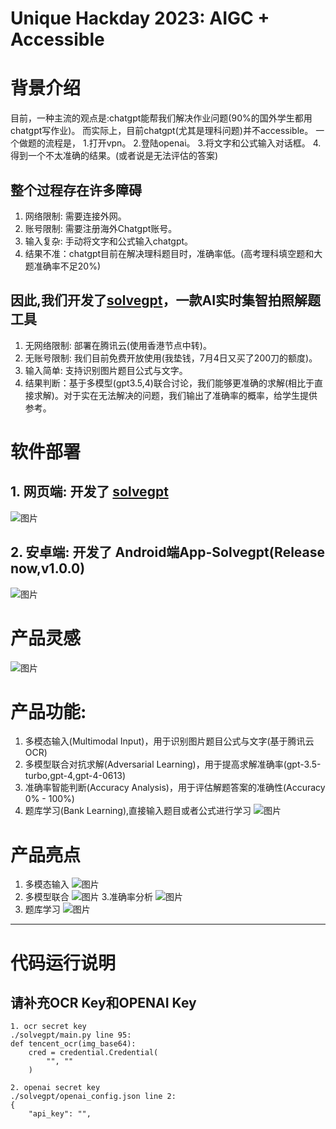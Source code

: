 
# Unique Hackday 2023: AIGC + Accessible

# 背景介绍
目前，一种主流的观点是:chatgpt能帮我们解决作业问题(90%的国外学生都用chatgpt写作业)。
而实际上，目前chatgpt(尤其是理科问题)并不accessible。
一个做题的流程是，
1.打开vpn。
2.登陆openai。
3.将文字和公式输入对话框。
4.得到一个不太准确的结果。(或者说是无法评估的答案)

## 整个过程存在许多障碍
1. 网络限制: 需要连接外网。
2. 账号限制: 需要注册海外Chatgpt账号。
3. 输入复杂: 手动将文字和公式输入chatgpt。
4. 结果不准：chatgpt目前在解决理科题目时，准确率低。(高考理科填空题和大题准确率不足20%)

## 因此,我们开发了[solvegpt](http://118.89.117.111/solvegpt/index.html)，一款AI实时集智拍照解题工具

1. 无网络限制: 部署在腾讯云(使用香港节点中转)。
2. 无账号限制: 我们目前免费开放使用(我垫钱，7月4日又买了200刀的额度)。
3. 输入简单: 支持识别图片题目公式与文字。
4. 结果判断：基于多模型(gpt3.5,4)联合讨论，我们能够更准确的求解(相比于直接求解)。对于实在无法解决的问题，我们输出了准确率的概率，给学生提供参考。

# 软件部署
## 1. 网页端: 开发了 [solvegpt](http://118.89.117.111/solvegpt/index.html)
![图片](https://github.com/hongshen-zhang/Unique-hackday_solvegpt/assets/51727955/000343c5-5662-4b8a-adb0-3fd8c98fde7f)

## 2. 安卓端: 开发了 Android端App-Solvegpt(Release now,v1.0.0)
![图片](https://github.com/hongshen-zhang/Unique-hackday_solvegpt/assets/51727955/93a552f2-0f0d-4d4b-922e-0f38c291bb19)

# 产品灵感
![图片](https://github.com/hongshen-zhang/Unique-hackday_solvegpt/assets/51727955/2ab8be8e-561a-4237-9eb9-55fd11b4e322)

# 产品功能:
1. 多模态输入(Multimodal Input)，用于识别图片题目公式与文字(基于腾讯云OCR)
2. 多模型联合对抗求解(Adversarial Learning)，用于提高求解准确率(gpt-3.5-turbo,gpt-4,gpt-4-0613)
3. 准确率智能判断(Accuracy Analysis)，用于评估解题答案的准确性(Accuracy 0% - 100%)
4. 题库学习(Bank Learning),直接输入题目或者公式进行学习
![图片](https://github.com/hongshen-zhang/Unique-hackday_solvegpt/assets/51727955/5624a10a-fc55-4ae8-ae6b-90fc1d69a6f9)

# 产品亮点
1. 多模态输入
![图片](https://github.com/hongshen-zhang/Unique-hackday_solvegpt/assets/51727955/4ae3cff4-272d-4bcc-b6a9-98a667d89ec1)
2. 多模型联合
![图片](https://github.com/hongshen-zhang/Unique-hackday_solvegpt/assets/51727955/7aff38a8-95d8-42ef-8a6d-453d101fb1c0)
3.准确率分析
![图片](https://github.com/hongshen-zhang/Unique-hackday_solvegpt/assets/51727955/7777975e-be56-4f78-a2f6-7607d85b3f57)
4. 题库学习
![图片](https://github.com/hongshen-zhang/Unique-hackday_solvegpt/assets/51727955/5435abf1-5a8f-4285-b4e4-e894bc64de28)

---

# 代码运行说明
## 请补充OCR Key和OPENAI Key

```
1. ocr secret key
./solvegpt/main.py line 95:
def tencent_ocr(img_base64):
    cred = credential.Credential(
        "", ""
    )
 
2. openai secret key
./solvegpt/openai_config.json line 2:
{
    "api_key": "",
